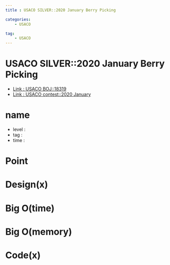 ```yaml
---
title : USACO SILVER::2020 January Berry Picking

categories:
    - USACO

tag:
    - USACO
---
```

# USACO SILVER::2020 January Berry Picking
- [Link : USACO BOJ::18319](https://www.acmicpc.net/problem/18319)
- [Link : USACO contest::2020 January](http://www.usaco.org/index.php?page=jan20results)

# name

- level :
- tag :
- time :

# Point

# Design(x)

# Big O(time)

# Big O(memory)

# Code(x)

